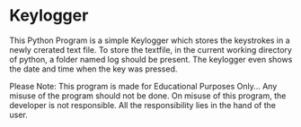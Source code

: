 # Keylogger
This Python Program is a simple Keylogger which stores the keystrokes in a newly crerated text file. 
To store the textfile, in the current working directory of python, a folder named log should be present.
The keylogger even shows the date and time when the key was pressed.

Please Note:
This program is made for Educational Purposes Only...
Any misuse of the program should not be done.
On misuse of this program, the developer is not responsible.
All the responsibility lies in the hand of the user.
